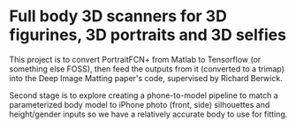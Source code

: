 # Full body 3D scanners for 3D figurines, 3D portraits and 3D selfies
This project is to convert PortraitFCN+ from Matlab to Tensorflow (or something else FOSS), then feed the outputs from it (converted to a trimap) into the Deep Image Matting paper's code, supervised by Richard Berwick.

Second stage is to explore creating a phone-to-model pipeline to match a parameterized body model to iPhone photo (front, side) silhouettes and height/gender inputs so we have a relatively accurate body to use for fitting.
